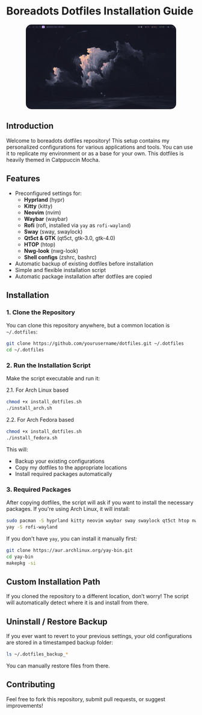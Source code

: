 # Boreadots Dotfiles Installation Guide

<p align="center">
  <img src="image.png" alt="Description of Image" width="400" style="border-radius: 15px;">
</p>

## Introduction
Welcome to boreadots dotfiles repository! This setup contains my personalized configurations for various applications and tools. You can use it to replicate my environment or as a base for your own. This dotfiles is heavily themed in Catppuccin Mocha.

## Features
- Preconfigured settings for:
  - **Hyprland** (hypr)
  - **Kitty** (kitty)
  - **Neovim** (nvim)
  - **Waybar** (waybar)
  - **Rofi** (rofi, installed via `yay` as `rofi-wayland`)
  - **Sway** (sway, swaylock)
  - **Qt5ct & GTK** (qt5ct, gtk-3.0, gtk-4.0)
  - **HTOP** (htop)
  - **Nwg-look** (nwg-look)
  - **Shell configs** (zshrc, bashrc)
- Automatic backup of existing dotfiles before installation
- Simple and flexible installation script
- Automatic package installation after dotfiles are copied

## Installation

### 1. Clone the Repository
You can clone this repository anywhere, but a common location is `~/.dotfiles`:
```sh
git clone https://github.com/yourusername/dotfiles.git ~/.dotfiles
cd ~/.dotfiles
```

### 2. Run the Installation Script
Make the script executable and run it:

2.1. For Arch Linux based
```sh
chmod +x install_dotfiles.sh
./install_arch.sh
```

2.2. For Arch Fedora based
```sh
chmod +x install_dotfiles.sh
./install_fedora.sh
```

This will:
- Backup your existing configurations
- Copy my dotfiles to the appropriate locations
- Install required packages automatically

### 3. Required Packages
After copying dotfiles, the script will ask if you want to install the necessary packages. If you're using Arch Linux, it will install:
```sh
sudo pacman -S hyprland kitty neovim waybar sway swaylock qt5ct htop nwg-look
yay -S rofi-wayland
```
If you don't have `yay`, you can install it manually first:
```sh
git clone https://aur.archlinux.org/yay-bin.git
cd yay-bin
makepkg -si
```

## Custom Installation Path
If you cloned the repository to a different location, don’t worry! The script will automatically detect where it is and install from there.

## Uninstall / Restore Backup
If you ever want to revert to your previous settings, your old configurations are stored in a timestamped backup folder:
```sh
ls ~/.dotfiles_backup_*
```
You can manually restore files from there.

## Contributing
Feel free to fork this repository, submit pull requests, or suggest improvements!


